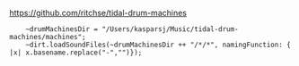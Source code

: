 https://github.com/ritchse/tidal-drum-machines

```supercollider
	~drumMachinesDir = "/Users/kasparsj/Music/tidal-drum-machines/machines";
	~dirt.loadSoundFiles(~drumMachinesDir ++ "/*/*", namingFunction: { |x| x.basename.replace("-","")});
```
